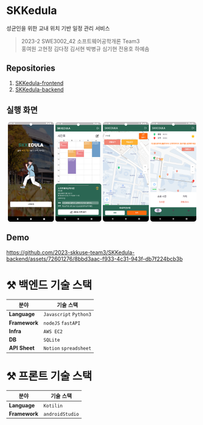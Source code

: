 # SKKedula

성균인을 위한 교내 위치 기반 일정 관리 서비스

> 2023-2 SWE3002_42 소프트웨어공학개론 Team3  
> 홍여원 고현정 김다정 김서현 박병규 심기현 전용호 하예솜

## Repositories

1. [SKKedula-frontend](https://github.com/2023-skkuse-team3/SKKedula-frontend)
2. [SKKedula-backend](https://github.com/2023-skkuse-team3/SKKedula-backend)

## 실행 화면

<p align="center">  
<img src="https://raw.githubusercontent.com/2023-skkuse-team3/.github/main/profile/screen0.png" align="center" width="24%">  
<img src="https://raw.githubusercontent.com/2023-skkuse-team3/.github/main/profile/screen1.png" align="center" width="24%">  
<img src="https://raw.githubusercontent.com/2023-skkuse-team3/.github/main/profile/screen2.png" align="center" width="24%">
<img src="https://raw.githubusercontent.com/2023-skkuse-team3/.github/main/profile/screen3.png" align="center" width="24%">
</p>

## Demo

https://github.com/2023-skkuse-team3/SKKedula-backend/assets/72601276/8bbd3aac-f933-4c31-943f-db7f224bcb3b



# ⚒ 백엔드 기술 스택

| 분야          | 기술 스택                                           |
|---------------|-----------------------------------------------------|
| **Language**  | `Javascript` `Python3`                 |
| **Framework** | `nodeJS` `fastAPI`                 |
| **Infra**     | `AWS EC2`                                     |
| **DB**        | `SQLite`                                      |
| **API Sheet** | `Notion` `spreadsheet`                              |


# ⚒ 프론트 기술 스택

| 분야          | 기술 스택                                           |
|---------------|-----------------------------------------------------|
| **Language**  | `Kotilin`       |
| **Framework** | `androidStudio`               |

<br>
<br>

